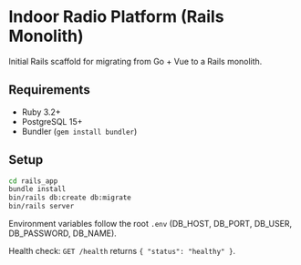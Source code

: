 # Indoor Radio Platform (Rails Monolith)

Initial Rails scaffold for migrating from Go + Vue to a Rails monolith.

## Requirements
- Ruby 3.2+
- PostgreSQL 15+
- Bundler (`gem install bundler`)

## Setup
```bash
cd rails_app
bundle install
bin/rails db:create db:migrate
bin/rails server
```

Environment variables follow the root `.env` (DB_HOST, DB_PORT, DB_USER, DB_PASSWORD, DB_NAME).

Health check: `GET /health` returns `{ "status": "healthy" }`.
